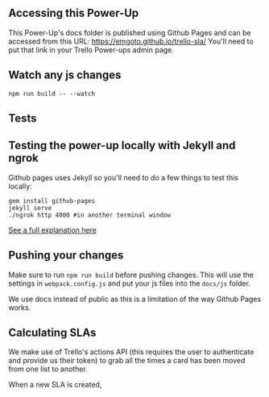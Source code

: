 ## Accessing this Power-Up

This Power-Up's docs folder is published using Github Pages and can be accessed from this URL: https://emgoto.github.io/trello-sla/ You'll need to put that link in your Trello Power-ups admin page.

## Watch any js changes

`npm run build -- --watch`

## Tests


## Testing the power-up locally with Jekyll and ngrok

Github pages uses Jekyll so you'll need to do a few things to test this locally:

```
gem install github-pages
jekyll serve
./ngrok http 4000 #in another terminal window
```
[See a full explanation here](https://www.emgoto.com/testing-trello-power-ups-on-github-pages/)

## Pushing your changes

Make sure to run `npm run build` before pushing changes. This will use the settings in `webpack.config.js` and put your js files into the `docs/js` folder.

We use docs instead of public as this is a limitation of the way Github Pages works.

## Calculating SLAs
We make use of Trello's actions API (this requires the user to authenticate and provide us their token) to grab all the times a card has been moved from one list to another.

When a new SLA is created, 